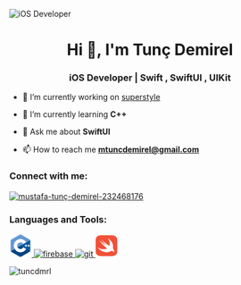 ![iOS Developer](https://github.com/user-attachments/assets/cef5a286-1beb-452f-85b0-6fe42e4af645)


<h1 align="center">Hi 👋, I'm Tunç Demirel</h1>
<h3 align="center">iOS Developer | Swift , SwiftUI , UIKit</h3>


- 🔭 I’m currently working on [superstyle](https://github.com/tuncdmrl/superstyle)

- 🌱 I’m currently learning **C++**

- 💬 Ask me about **SwiftUI**

- 📫 How to reach me **mtuncdemirel@gmail.com**

<h3 align="left">Connect with me:</h3>
<p align="left">
<a href="https://linkedin.com/in/mustafa-tunç-demirel-232468176" target="blank"><img align="center" src="https://raw.githubusercontent.com/rahuldkjain/github-profile-readme-generator/master/src/images/icons/Social/linked-in-alt.svg" alt="mustafa-tunç-demirel-232468176" height="30" width="40" /></a>
</p>

<h3 align="left">Languages and Tools:</h3>
<p align="left"> <a href="https://www.w3schools.com/cpp/" target="_blank" rel="noreferrer"> <img src="https://raw.githubusercontent.com/devicons/devicon/master/icons/cplusplus/cplusplus-original.svg" alt="cplusplus" width="40" height="40"/> </a> <a href="https://firebase.google.com/" target="_blank" rel="noreferrer"> <img src="https://www.vectorlogo.zone/logos/firebase/firebase-icon.svg" alt="firebase" width="40" height="40"/> </a> <a href="https://git-scm.com/" target="_blank" rel="noreferrer"> <img src="https://www.vectorlogo.zone/logos/git-scm/git-scm-icon.svg" alt="git" width="40" height="40"/> </a> <a href="https://developer.apple.com/swift/" target="_blank" rel="noreferrer"> <img src="https://raw.githubusercontent.com/devicons/devicon/master/icons/swift/swift-original.svg" alt="swift" width="40" height="40"/> </a> </p>

<p align="left"> <img src="https://komarev.com/ghpvc/?username=tuncdmrl&label=Profile%20views&color=0e75b6&style=flat" alt="tuncdmrl" /> </p>


